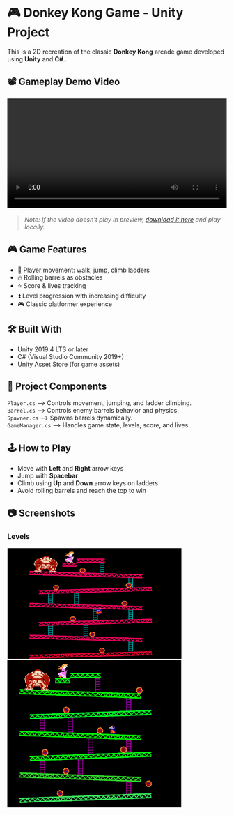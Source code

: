 # 🎮 Donkey Kong Game - Unity Project

This is a 2D recreation of the classic **Donkey Kong** arcade game developed using **Unity** and **C#**..


## 📽️ Gameplay Demo Video

<video src="media/gameVideo.mp4" controls width="100%"></video>

> _Note: If the video doesn't play in preview, [download it here](media/gameVideo.mp4) and play locally._

## 🎮 Game Features

- 👾 Player movement: walk, jump, climb ladders
- 🔥 Rolling barrels as obstacles
- ⭐ Score & lives tracking
- ⏫ Level progression with increasing difficulty
- 🎮 Classic platformer experience

## 🛠️ Built With

- Unity 2019.4 LTS or later
- C# (Visual Studio Community 2019+)
- Unity Asset Store (for game assets)

## 📂 Project Components

`Player.cs`    --> Controls movement, jumping, and ladder climbing. <br>
`Barrel.cs`    --> Controls enemy barrels behavior and physics. <br>
`Spawner.cs`   --> Spawns barrels dynamically. <br>
`GameManager.cs` --> Handles game state, levels, score, and lives. <br>

## 🕹️ How to Play

- Move with **Left** and **Right** arrow keys
- Jump with **Spacebar**
- Climb using **Up** and **Down** arrow keys on ladders
- Avoid rolling barrels and reach the top to win

## 📷 Screenshots

### Levels

<img src="media/Level1.png" src="media/Level2.png" alt="Level 1" width="400"/>
<img src="media/Level2.png" alt="Level 2" width="400"/>

